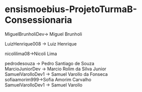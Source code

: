 # ensismoebius-ProjetoTurmaB-Consessionaria
MiguelBrunholiDev-> Miguel Brunholi  

LuizHenrique008 -> Luiz Henrique  

nicolilima08->Nicoli Lima  

pedrodesouza -> Pedro Santiago de Souza  
MarcioJuniorDev -> Marcio Rolim da Silva Junior  
SamuelVarolloDev1 -> Samuel Varollo da Fonseca  
sofiaamorim999->Sofia Amorim Carvalho  
SamuelVarolloDev1 -> Samuel Varollo  
